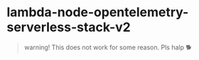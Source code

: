 # lambda-node-opentelemetry-serverless-stack-v2

> warning! This does not work for some reason. Pls halp 🐕